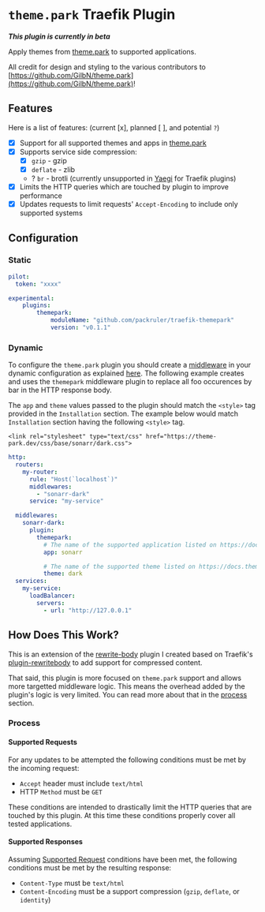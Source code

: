 # `theme.park` Traefik Plugin

***This plugin is currently in beta***

Apply themes from [theme.park](https://theme-park.dev) to supported applications.

All credit for design and styling to the various contributors to
[https://github.com/GilbN/theme.park](https://github.com/GilbN/theme.park)!

## Features

Here is a list of features: (current [x], planned [ ], and potential `?`)

* [x] Support for all supported themes and apps in [theme.park](https://theme-park.dev)
* [x] Supports service side compression:
  - [x] `gzip` - gzip
  - [x] `deflate` - zlib
  -  ?  `br` - brotli (currently unsupported in [Yaegi](https://github.com/traefik/yaegi) for Traefik plugins)
* [x] Limits the HTTP queries which are touched by plugin to improve performance
* [x] Updates requests to limit requests' `Accept-Encoding` to include only supported systems

## Configuration

### Static

```yaml
pilot:
  token: "xxxx"

experimental:
    plugins:
        themepark:
            moduleName: "github.com/packruler/traefik-themepark"
            version: "v0.1.1"
```

### Dynamic

To configure the `theme.park` plugin you should create a [middleware](https://docs.traefik.io/middlewares/overview/) in 
your dynamic configuration as explained [here](https://docs.traefik.io/middlewares/overview/). The following example creates
and uses the `themepark` middleware plugin to replace all foo occurences by bar in the HTTP response body.

The `app` and `theme` values passed to the plugin should match the `<style>` tag provided in the `Installation` section.
The example below would match `Installation` section having the following `<style>` tag.

`<link rel="stylesheet" type="text/css" href="https://theme-park.dev/css/base/sonarr/dark.css">`



```yaml
http:
  routers:
    my-router:
      rule: "Host(`localhost`)"
      middlewares: 
        - "sonarr-dark"
      service: "my-service"

  middlewares:
    sonarr-dark:
      plugin:
        themepark:
          # The name of the supported application listed on https://docs.theme-park.dev/themes.
          app: sonarr

          # The name of the supported theme listed on https://docs.theme-park.dev/theme-options/ or https://docs.theme-park.dev/community-themes/
          theme: dark
  services:
    my-service:
      loadBalancer:
        servers:
          - url: "http://127.0.0.1"
```

## How Does This Work?

This is an extension of the [rewrite-body](https://github.com/packruler/rewrite-body)
plugin I created based on Traefik's [plugin-rewritebody](https://github.com/traefik/plugin-rewritebody)
to add support for compressed content.

That said, this plugin is more focused on `theme.park` support and allows more targetted
middleware logic. This means the overhead added by the plugin's logic is very limited.
You can read more about that in the [process](#process) section.

### Process

#### Supported Requests

For any updates to be attempted the following conditions must be met by the incoming request:

- `Accept` header must include `text/html`
- HTTP `Method` must be `GET`

These conditions are intended to drastically limit the HTTP queries that are touched by this plugin.
At this time these conditions properly cover all tested applications.

#### Supported Responses

Assuming [Supported Request](#supported-requests) conditions have been met, the following conditions must
be met by the resulting response:

- `Content-Type` must be `text/html`
- `Content-Encoding` must be a support compression (`gzip`, `deflate`, or `identity`)
